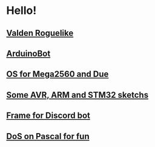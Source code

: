 # Hello!

## [Valden Roguelike](https://github.com/evost/Valden)  
## [ArduinoBot](https://gist.github.com/evost/4739eaf18fd2e1d79b663d6e74c65969)  
## [OS for Mega2560 and Due](https://gist.github.com/evost/8492b871c24f556e843eb2e148c90016)  
## [Some AVR, ARM and STM32 sketchs](https://gist.github.com/evost/01cbbc48692089ced9edfd41bff67064)  
## [Frame for Discord bot](https://github.com/evost/Discord_bot)  
## [DoS on Pascal for fun](https://github.com/evost/DoScal)  
